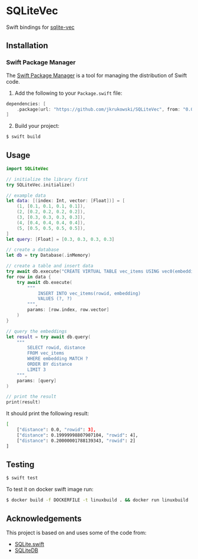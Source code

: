 # SQLiteVec

Swift bindings for [sqlite-vec](https://github.com/asg017/sqlite-vec)

## Installation

### Swift Package Manager

The [Swift Package Manager](https://www.swift.org/documentation/package-manager/) is a tool for managing the distribution of Swift code.

1. Add the following to your `Package.swift` file:

```swift
dependencies: [
    .package(url: "https://github.com/jkrukowski/SQLiteVec", from: "0.0.2")
]
```

2. Build your project:

```sh
$ swift build
```

## Usage

```swift
import SQLiteVec

// initialize the library first
try SQLiteVec.initialize()

// example data
let data: [(index: Int, vector: [Float])] = [
    (1, [0.1, 0.1, 0.1, 0.1]),
    (2, [0.2, 0.2, 0.2, 0.2]),
    (3, [0.3, 0.3, 0.3, 0.3]),
    (4, [0.4, 0.4, 0.4, 0.4]),
    (5, [0.5, 0.5, 0.5, 0.5]),
]
let query: [Float] = [0.3, 0.3, 0.3, 0.3]

// create a database
let db = try Database(.inMemory)

// create a table and insert data
try await db.execute("CREATE VIRTUAL TABLE vec_items USING vec0(embedding float[4])")
for row in data {
    try await db.execute(
        """
            INSERT INTO vec_items(rowid, embedding) 
            VALUES (?, ?)
        """, 
        params: [row.index, row.vector]
    )
}

// query the embeddings
let result = try await db.query(
    """
        SELECT rowid, distance 
        FROM vec_items 
        WHERE embedding MATCH ? 
        ORDER BY distance 
        LIMIT 3
    """,
    params: [query]
)

// print the result
print(result)
```

It should print the following result:

```bash
[
    ["distance": 0.0, "rowid": 3],
    ["distance": 0.19999998807907104, "rowid": 4],
    ["distance": 0.20000001788139343, "rowid": 2]
]
```

## Testing

```bash
$ swift test
```

To test it on docker swift image run:

```bash
$ docker build -f DOCKERFILE -t linuxbuild . && docker run linuxbuild
```

## Acknowledgements

This project is based on and uses some of the code from:

- [SQLite.swift](https://github.com/stephencelis/SQLite.swift)
- [SQLiteDB](https://github.com/FahimF/SQLiteDB)
